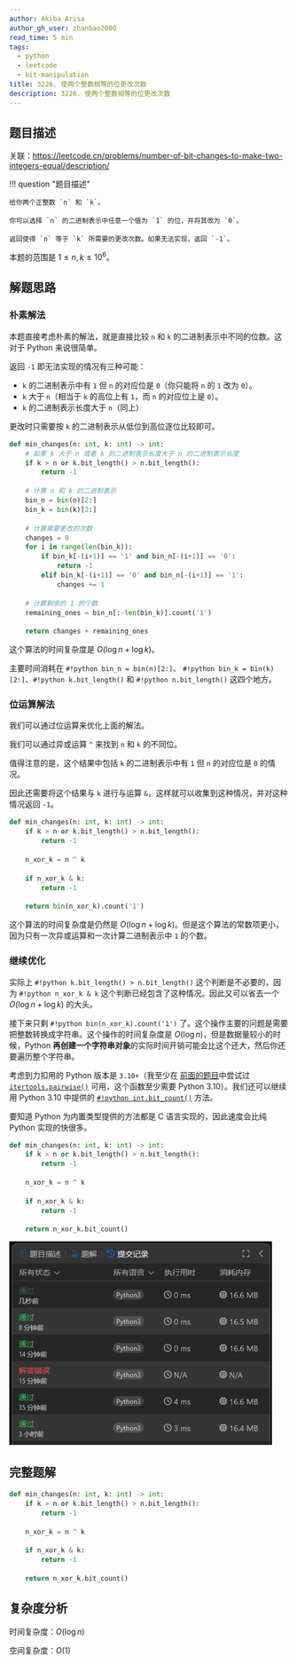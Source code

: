 ```yaml
---
author: Akiba Arisa
author_gh_user: zhanbao2000
read_time: 5 min
tags:
  - python
  - leetcode
  - bit-manipulation
title: 3226. 使两个整数相等的位更改次数
description: 3226. 使两个整数相等的位更改次数
---
```


## 题目描述

关联：https://leetcode.cn/problems/number-of-bit-changes-to-make-two-integers-equal/description/

!!! question "题目描述"

    给你两个正整数 `n` 和 `k`。
    
    你可以选择 `n` 的二进制表示中任意一个值为 `1` 的位，并将其改为 `0`。
    
    返回使得 `n` 等于 `k` 所需要的更改次数。如果无法实现，返回 `-1`。

本题的范围是 $1 \leq n, k \leq 10^6$。

## 解题思路

### 朴素解法

本题直接考虑朴素的解法，就是直接比较 `n` 和 `k` 的二进制表示中不同的位数。这对于 Python 来说很简单。

返回 `-1` 即无法实现的情况有三种可能：

 - `k` 的二进制表示中有 `1` 但 `n` 的对应位是 `0`（你只能将 `n` 的 `1` 改为 `0`）。
 - `k` 大于 `n`（相当于 `k` 的高位上有 `1`，而 `n` 的对应位上是 `0`）。
 - `k` 的二进制表示长度大于 `n`（同上）

更改时只需要按 `k` 的二进制表示从低位到高位逐位比较即可。

```python
def min_changes(n: int, k: int) -> int:
    # 如果 k 大于 n 或者 k 的二进制表示长度大于 n 的二进制表示长度
    if k > n or k.bit_length() > n.bit_length():
        return -1

    # 计算 n 和 k 的二进制表示
    bin_n = bin(n)[2:]
    bin_k = bin(k)[2:]

    # 计算需要更改的次数
    changes = 0
    for i in range(len(bin_k)):
        if bin_k[-(i+1)] == '1' and bin_n[-(i+1)] == '0':
            return -1
        elif bin_k[-(i+1)] == '0' and bin_n[-(i+1)] == '1':
            changes += 1

    # 计算剩余的 1 的个数
    remaining_ones = bin_n[:-len(bin_k)].count('1')

    return changes + remaining_ones
```

这个算法的时间复杂度是 $O(\log n + \log k)$。

主要时间消耗在 `#!python bin_n = bin(n)[2:]`、 `#!python bin_k = bin(k)[2:]`、`#!python k.bit_length()` 和 `#!python n.bit_length()` 这四个地方。

### 位运算解法

我们可以通过位运算来优化上面的解法。

我们可以通过异或运算 `^` 来找到 `n` 和 `k` 的不同位。

值得注意的是，这个结果中包括 `k` 的二进制表示中有 `1` 但 `n` 的对应位是 `0` 的情况。

因此还需要将这个结果与 `k` 进行与运算 `&`，这样就可以收集到这种情况，并对这种情况返回 `-1`。

```python
def min_changes(n: int, k: int) -> int:
    if k > n or k.bit_length() > n.bit_length():
        return -1

    n_xor_k = n ^ k

    if n_xor_k & k:
        return -1

    return bin(n_xor_k).count('1')
```

这个算法的时间复杂度是仍然是 $O(\log n + \log k)$。但是这个算法的常数项更小，因为只有一次异或运算和一次计算二进制表示中 `1` 的个数。

### 继续优化

实际上 `#!python k.bit_length() > n.bit_length()` 这个判断是不必要的，因为 `#!python n_xor_k & k` 这个判断已经包含了这种情况。因此又可以省去一个 $O(\log n + \log k)$ 的大头。 

接下来只剩 `#!python bin(n_xor_k).count('1')` 了。这个操作主要的问题是需要把整数转换成字符串。这个操作的时间复杂度是 $O(\log n)$，但是数据量较小的时候，Python **再创建一个字符串对象**的实际时间开销可能会比这个还大，然后你还要遍历整个字符串。

考虑到力扣用的 Python 版本是 `3.10+`（我至少在 [前面的题目](./241030-3216.md)中尝试过 [`itertools.pairwise()`](https://docs.python.org/zh-cn/3/library/itertools.html#itertools.pairwise) 可用，这个函数至少需要 Python 3.10）。我们还可以继续用 Python 3.10 中提供的 [`#!python int.bit_count()`](https://docs.python.org/zh-cn/3.13/library/stdtypes.html#int.bit_count) 方法。

要知道 Python 为内置类型提供的方法都是 C 语言实现的，因此速度会比纯 Python 实现的快很多。

```python
def min_changes(n: int, k: int) -> int:
    if k > n or k.bit_length() > n.bit_length():
        return -1

    n_xor_k = n ^ k

    if n_xor_k & k:
        return -1

    return n_xor_k.bit_count()
```

![time](./images/241102-3226/time.png)

## 完整题解

```python
def min_changes(n: int, k: int) -> int:
    if k > n or k.bit_length() > n.bit_length():
        return -1

    n_xor_k = n ^ k

    if n_xor_k & k:
        return -1

    return n_xor_k.bit_count()
```

## 复杂度分析

时间复杂度：$O(\log n)$

空间复杂度：$O(1)$
